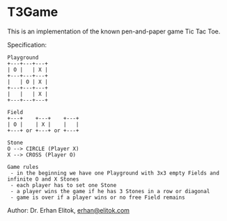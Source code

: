 # T3Game
This is an implementation of the known pen-and-paper game Tic Tac Toe.

Specification:

    Playground
    +---+---+---+
    | O |   | X |
    +---+---+---+
    |   | O | X |
    +---+---+---+
    |   |   | X |
    +---+---+---+
    
    Field
    +---+    +---+    +---+
    | O |    | X |    |   |
    +---+ or +---+ or +---+
    
    Stone
    O --> CIRCLE (Player X)
    X --> CROSS (Player O)
    
    Game rules
     - in the beginning we have one Playground with 3x3 empty Fields and infinite O and X Stones
     - each player has to set one Stone
     - a player wins the game if he has 3 Stones in a row or diagonal
     - game is over if a player wins or no free Field remains 


Author: Dr. Erhan Elitok, erhan@elitok.com
